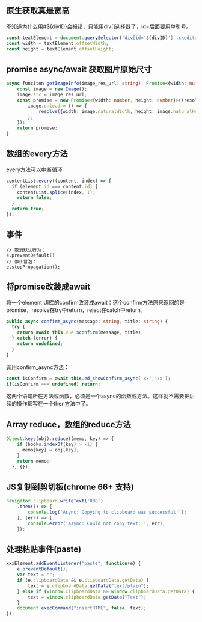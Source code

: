 

## 原生获取真是宽高
不知道为什么用#${divID}会报错，只能用div[]选择器了，id=后面要用单引号。

```js
const textElement = document.querySelector(`div[id='${divID}'] .ckeditor`);
const width = textElement.offsetWidth;
const height = textElement.offsetHeight;
```

## promise async/await 获取图片原始尺寸
```ts
async funciton getImageInfo(image_res_url: string): Promise<{width: number, height: number}> {
    const image = new Image();
    image.src = image_res_url;
    const promise = new Promise<{width: number, height: number}>((resolve, reject) => {
        image.onload = () => {
            resolve({width: image.naturalWidth, height: image.naturalHeight});
        };
    });
    return promise;
}
```


## 数组的every方法
every方法可以中断循环
```js
contentList.every((content, index) => {
  if (element.id === content.id) {
    contentList.splice(index, 1);
    return false;
  }
  return true;
});
```

## 事件

```
// 取消默认行为：
e.preventDefault()
// 停止冒泡：
e.stopPropagation();  
```


## 将promise改装成await
将一个element UI库的confirm改装成await：这个confirm方法原来返回的是promise，resolve在try中return，reject在catch中return。

```ts
public async confirm_async(message: string, title: string) {
  try {
    return await this.vue.$confirm(message, title);
  } catch (error) {
    return undefined;
  }
}
```

调用confirm_async方法：

```ts
const isConfirm = await this.ed_showConfirm_async('xx','xx');
if(isConfirm === undefined) return;
```

这两个语句所在方法或函数，必须是一个async的函数或方法。这样就不需要把后续的操作都写在一个then方法中了。

## Array reduce，数组的reduce方法

```js
Object.keys(obj).reduce((memo, key) => {
    if (hooks.indexOf(key) > -1) {
      memo[key] = obj[key];
    }
    return memo;
  }, {});
```

## JS复制到剪切板(chrome 66+ 支持)
```js
navigator.clipboard.writeText('888')
    .then(() => {
        console.log('Async: Copying to clipboard was successful!');
    }, (err) => {
        console.error('Async: Could not copy text: ', err);
    });  
```

## 处理粘贴事件(paste)

```js
xxxElement.addEventListener("paste", function(e) {
    e.preventDefault();
    var text = "";
    if (e.clipboardData && e.clipboardData.getData) {
        text = e.clipboardData.getData("text/plain");
    } else if (window.clipboardData && window.clipboardData.getData) {
        text = window.clipboardData.getData("Text");
    }
    document.execCommand("insertHTML", false, text);
});  

```